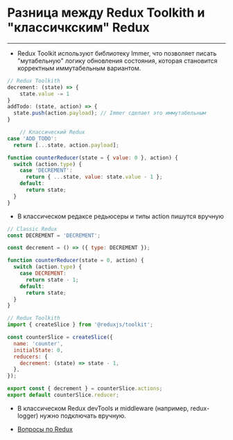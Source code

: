 # Разница между Redux Toolkith и "классичкским" Redux

----

- Redux Toolkit используют библиотеку Immer, что позволяет писать "мутабельную" логику обновления состояния, которая становится корректным иммутабельным вариантом.

```javascript
// Redux Toolkith
decrement: (state) => {
    state.value -= 1
}
addTodo: (state, action) => {
  state.push(action.payload); // Immer сделает это иммутабельным
}

    // Классический Redux 
case 'ADD_TODO':
  return [...state, action.payload];

function counterReducer(state = { value: 0 }, action) {
  switch (action.type) {
    case 'DECREMENT':
      return { ...state, value: state.value - 1 };
    default:
      return state;
  }
}

```

- В классическом редаксе редьюсеры и типы action пишутся вручную

```javascript
// Classic Redux
const DECREMENT = 'DECREMENT';

const decrement = () => ({ type: DECREMENT });

function counterReducer(state = 0, action) {
  switch (action.type) {
    case DECREMENT:
      return state - 1;
    default:
      return state;
  }
}

// Redux Toolkith
import { createSlice } from '@reduxjs/toolkit';

const counterSlice = createSlice({
  name: 'counter',
  initialState: 0,
  reducers: {
    decrement: (state) => state - 1,
  },
});

export const { decrement } = counterSlice.actions;
export default counterSlice.reducer;
```
- В классическом Redux devTools и middleware (например, redux-logger) нужно подключать вручную.

- [Вопросы по Redux](redux.md)